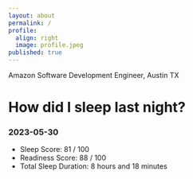 ```yaml
---
layout: about
permalink: /
profile:
  align: right
  image: profile.jpeg
published: true
---
```


Amazon Software Development Engineer, Austin TX

# How did I sleep last night? 
### 2023-05-30
- Sleep Score: 81 / 100
- Readiness Score: 88 / 100 
- Total Sleep Duration: 8 hours and 18 minutes
